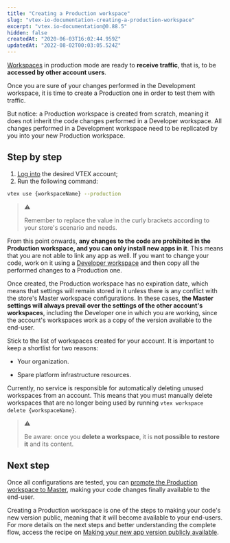 ```yaml
---
title: "Creating a Production workspace"
slug: "vtex-io-documentation-creating-a-production-workspace"
excerpt: "vtex.io-documentation@0.88.5"
hidden: false
createdAt: "2020-06-03T16:02:44.959Z"
updatedAt: "2022-08-02T00:03:05.524Z"
---
```

[Workspaces](https://developers.vtex.com/vtex-developer-docs/docs/vtex-io-documentation-workspace/) in production mode are ready to **receive traffic**, that is, to be **accessed by other account users**. 

Once you are sure of your changes performed in the Development workspace, it is time to create a Production one in order to test them with traffic.

But notice: a Production workspace is created from scratch, meaning it does not inherit the code changes performed in a Developer workspace. All changes performed in a Development workspace need to be replicated by you into your new Production workspace. 

## Step by step

1. [Log into](https://developers.vtex.com/vtex-developer-docs/docs/vtex-io-documentation-vtex-io-cli-installment-and-command-reference#command-reference) the desired VTEX account;
2. Run the following command:

```sh
vtex use {workspaceName} --production
```

> ⚠️ 
> 
> Remember to replace the value in the curly brackets according to your store's scenario and needs.

From this point onwards, **any changes to the code are prohibited in the Production workspace, and you can only install new apps in it**. This means that you are not able to link any app as well. If you want to change your code, work on it using a [Developer workspace](https://developers.vtex.com/vtex-developer-docs/docs/vtex-io-documentation-creating-a-development-workspace/) and then copy all the performed changes to a Production one.

Once created, the Production workspace has no expiration date, which means that settings will remain stored in it unless there is any conflict with the store's Master workspace configurations. In these cases, **the Master settings will always prevail over the settings of the other account's workspaces**, including the Developer one in which you are working, since the account's workspaces work as a copy of the version available to the end-user. 

Stick to the list of workspaces created for your account. It is important to keep a shortlist for two reasons:

- Your organization.

- Spare platform infrastructure resources. 

Currently, no service is responsible for automatically deleting unused workspaces from an account. This means that you must manually delete workspaces that are no longer being used by running `vtex workspace delete {workspaceName}`.

> ⚠️
> 
> Be aware: once you **delete a workspace**, it is **not possible to restore it** and its content.
 
## Next step

Once all configurations are tested, you can [promote the Production workspace to Master](https://developers.vtex.com/vtex-developer-docs/docs/vtex-io-documentation-promoting-a-workspace-to-master), making your code changes finally available to the end-user. 

Creating a Production workspace is one of the steps to making your code's new version public, meaning that it will become available to your end-users. For more details on the next steps and better understanding the complete flow, access the recipe on [Making your new app version publicly available](https://developers.vtex.com/vtex-developer-docs/docs/vtex-io-documentation-making-your-new-app-version-publicly-available).